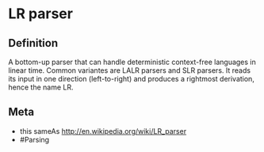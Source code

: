 # LR parser

## Definition
A bottom-up parser that can handle deterministic context-free languages in linear time. Common variantes are LALR parsers and SLR parsers. It reads its input in one direction (left-to-right) and produces a rightmost derivation, hence the name LR.

## Meta
* this sameAs http://en.wikipedia.org/wiki/LR_parser
* #Parsing
